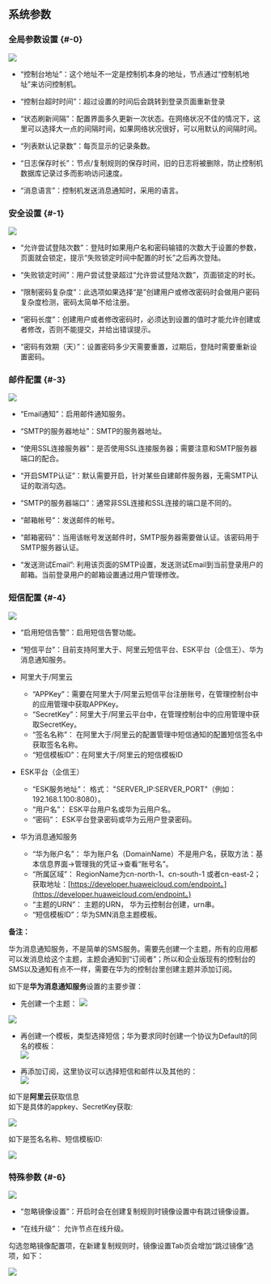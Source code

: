 ## 系统参数

### 全局参数设置 {#-0}

![](/assets/201903251938.png)

* “控制台地址”：这个地址不一定是控制机本身的地址，节点通过“控制机地址”来访问控制机。

* “控制台超时时间”：超过设置的时间后会跳转到登录页面重新登录

* “状态刷新间隔”：配置界面多久更新一次状态。在网络状况不佳的情况下，这里可以选择大一点的间隔时间，如果网络状况很好，可以用默认的间隔时间。

* “列表默认记录数”：每页显示的记录条数。

* “日志保存时长”：节点/复制规则的保存时间，旧的日志将被删除，防止控制机数据库记录过多而影响访问速度。

* “消息语言”：控制机发送消息通知时，采用的语言。

### 安全设置 {#-1}

![](/assets/V7.1.2019010904.png)

* “允许尝试登陆次数”：登陆时如果用户名和密码输错的次数大于设置的参数，页面就会锁定，提示“失败锁定时间中配置的时长”之后再次登陆。

* “失败锁定时间”：用户尝试登录超过“允许尝试登陆次数”，页面锁定的时长。

* “限制密码复杂度”：此选项如果选择“是”创建用户或修改密码时会做用户密码复杂度检测，密码太简单不给注册。

* “密码长度”：创建用户或者修改密码时，必须达到设置的值时才能允许创建或者修改，否则不能提交，并给出错误提示。

* “密码有效期（天）”：设置密码多少天需要重置，过期后，登陆时需要重新设置密码。

### 邮件配置 {#-3}

![](/assets/V7.1.2019010905.png)

* “Email通知”：启用邮件通知服务。

* “SMTP的服务器地址”：SMTP的服务器地址。

* “使用SSL连接服务器”：是否使用SSL连接服务器；需要注意和SMTP服务器端口的配合。

* “开启SMTP认证”：默认需要开启，针对某些自建邮件服务器，无需SMTP认证的取消勾选。

* “SMTP的服务器端口”：通常非SSL连接和SSL连接的端口是不同的。

* “邮箱帐号”：发送邮件的帐号。

* “邮箱密码”：当用该帐号发送邮件时，SMTP服务器需要做认证。该密码用于SMTP服务器认证。

* “发送测试Email”: 利用该页面的SMTP设置，发送测试Email到当前登录用户的邮箱。当前登录用户的邮箱设置通过用户管理修改。

### 短信配置 {#-4}

![](/assets/V7.1.2019010906.png)

* “启用短信告警”：启用短信告警功能。

* “短信平台”：目前支持阿里大于、阿里云短信平台、ESK平台（企信王）、华为消息通知服务。

* 阿里大于/阿里云

  * “APPKey”：需要在阿里大于/阿里云短信平台注册账号，在管理控制台中的应用管理中获取APPKey。
  * “SecretKey”：阿里大于/阿里云平台中，在管理控制台中的应用管理中获取SecretKey。
  * “签名名称”： 在阿里大于/阿里云的配置管理中短信通知的配置短信签名中获取签名名称。
  * “短信模板ID”：在阿里大于/阿里云的短信模板ID

* ESK平台（企信王）

  * “ESK服务地址”： 格式： "SERVER\_IP:SERVER\_PORT"（例如：192.168.1.100:8080）。
  * “用户名”： ESK平台用户名或华为云用户名。
  * “密码”： ESK平台登录密码或华为云用户登录密码。

* 华为消息通知服务

  * “华为账户名”： 华为账户名（DomainName）不是用户名，获取方法：基本信息界面-&gt;管理我的凭证-&gt;查看“账号名”。
  * “所属区域”： RegionName为cn-north-1、cn-south-1 或者cn-east-2；获取地址：[https://developer.huaweicloud.com/endpoint。](https://developer.huaweicloud.com/endpoint。)
  * “主题的URN”： 主题的URN， 华为云控制台创建，urn串。
  * “短信模板ID”：华为SMN消息主题模板。

**备注：**

华为消息通知服务，不是简单的SMS服务。需要先创建一个主题，所有的应用都可以发消息给这个主题，主题会通知到“订阅者”；所以和企业版现有的控制台的SMS以及通知有点不一样，需要在华为的控制台里创建主题并添加订阅。

如下是**华为消息通知服务**设置的主要步骤：

* 先创建一个主题：
  ![](/assets/CatchB8B5%2805-28-18-30-30%29.jpg)

![](/assets/Catch0294%2805-28-18-30-30%29.jpg)

* 再创建一个模板，类型选择短信；华为要求同时创建一个协议为Default的同名的模板：  
  ![](/assets/Catch8F04%2805-28-18-30-30%29.jpg)

* 再添加订阅，这里协议可以选择短信和邮件以及其他的：  
  ![](/assets/Catch0294%2805-28-18-30-30%29.jpg)

如下是**阿里云**获取信息  
如下是具体的appkey、SecretKey获取:

![](/assets/V6.118042602.png)

如下是签名名称、短信模板ID:

![](/assets/V6.118042603.png)

### 特殊参数 {#-6}

![](/assets/V7.1.2019010907.png)

* “忽略镜像设置”：开启时会在创建复制规则时镜像设置中有跳过镜像设置。

* “在线升级”： 允许节点在线升级。

勾选忽略镜像配置项，在新建复制规则时，镜像设置Tab页会增加“跳过镜像”选项，如下：

![](/assets/V7.1.2019010908.png)

